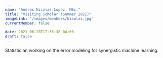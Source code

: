```yaml
---
name: "Andres Nicolas Lopez, MSc."
title: "Visiting Scholar (Summer 2021)"
imageLink: "/images/members/Nicolas.jpg"
currentMember: false

date: 2021-06-20T17:36:38-04:00
draft: false
---
```


Statistician working on the error modeling for synergistic machine learning.
